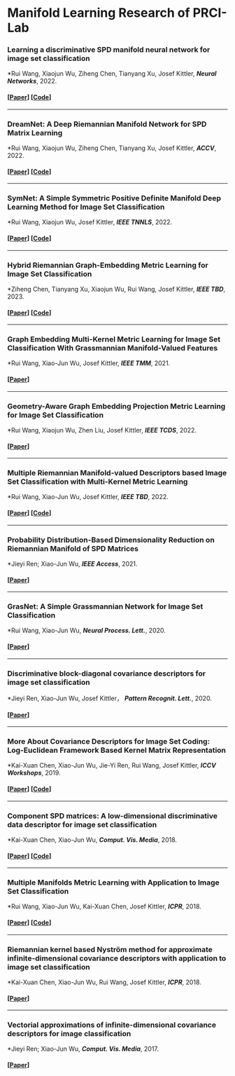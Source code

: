 # Manifold Learning Research of PRCI-Lab

### Learning a discriminative SPD manifold neural network for image set classification
*Rui Wang, Xiaojun Wu, Ziheng Chen, Tianyang Xu, Josef Kittler, ***Neural Networks***, 2022.
#### [[Paper](https://www.sciencedirect.com/science/article/abs/pii/S0893608022000909)]   [[Code](https://github.com/GitWR/U-SPDNet)]
---

### DreamNet: A Deep Riemannian Manifold Network for SPD Matrix Learning
*Rui Wang, Xiaojun Wu, Ziheng Chen, Tianyang Xu, Josef Kittler, ***ACCV***, 2022.
#### [[Paper](https://link.springer.com/chapter/10.1007/978-3-031-26351-4_39)]   [[Code](https://github.com/GitWR/DreamNet)]
---

### SymNet: A Simple Symmetric Positive Definite Manifold Deep Learning Method for Image Set Classification
*Rui Wang, Xiaojun Wu, Josef Kittler, ***IEEE TNNLS***, 2022.
#### [[Paper](https://ieeexplore.ieee.org/document/9390301/)]   [[Code](https://github.com/GitWR/SymNet)]
---

### Hybrid Riemannian Graph-Embedding Metric Learning for Image Set Classification
*Ziheng Chen, Tianyang Xu, Xiaojun Wu, Rui Wang, Josef Kittler, ***IEEE TBD***, 2023.
#### [[Paper](https://ieeexplore.ieee.org/document/9540380)]  [[Code](https://github.com/GitZH-Chen/HRGEML-v-1)]

---

### Graph Embedding Multi-Kernel Metric Learning for Image Set Classification With Grassmannian Manifold-Valued Features
*Rui Wang, Xiao-Jun Wu, Josef Kittler, ***IEEE TMM***, 2021.
#### [[Paper](https://ieeexplore.ieee.org/document/9040639)]

---

### Geometry-Aware Graph Embedding Projection Metric Learning for Image Set Classification
*Rui Wang, Xiaojun Wu, Zhen Liu, Josef Kittler, ***IEEE TCDS***, 2022.
#### [[Paper](https://ieeexplore.ieee.org/document/9447767)]
---

### Multiple Riemannian Manifold-valued Descriptors based Image Set Classification with Multi-Kernel Metric Learning
*Rui Wang, Xiao-Jun Wu, Josef Kittler, ***IEEE TBD***, 2022.
#### [[Paper](https://arxiv.org/abs/1908.01950)]  [[Code](https://github.com/GitWR/MRMML-v1.0)]

---

### Probability Distribution-Based Dimensionality Reduction on Riemannian Manifold of SPD Matrices
*Jieyi Ren; Xiao-Jun Wu, ***IEEE Access***, 2021.
#### [[Paper](https://ieeexplore.ieee.org/document/9169883)]

---

### GrasNet: A Simple Grassmannian Network for Image Set Classification
*Rui Wang, Xiao-Jun Wu,  ***Neural Process. Lett.***, 2020.
#### [[Paper](https://link.springer.com/article/10.1007/s11063-020-10276-x)]

---

### Discriminative block-diagonal covariance descriptors for image set classification
*Jieyi Ren, Xiao-Jun Wu, Josef Kittler， ***Pattern Recognit. Lett.***, 2020.
#### [[Paper](https://linkinghub.elsevier.com/retrieve/pii/S0167865520301951)]

---

### More About Covariance Descriptors for Image Set Coding: Log-Euclidean Framework Based Kernel Matrix Representation
*Kai-Xuan Chen, Xiao-Jun Wu, Jie-Yi Ren, Rui Wang, Josef Kittler, ***ICCV Workshops***, 2019.
#### [[Paper](https://ieeexplore.ieee.org/document/9022081)]  [[Code](https://github.com/chenchkx/iCovDs)]

---

### Component SPD matrices: A low-dimensional discriminative data descriptor for image set classification
*Kai-Xuan Chen, Xiao-Jun Wu, ***Comput. Vis. Media***, 2018.
#### [[Paper](https://link.springer.com/article/10.1007/s41095-018-0119-7)]  [[Code](https://github.com/chenchkx/ComponentSPD)]

---

### Multiple Manifolds Metric Learning with Application to Image Set Classification
*Rui Wang, Xiao-Jun Wu, Kai-Xuan Chen, Josef Kittler, ***ICPR***, 2018.
#### [[Paper](https://ieeexplore.ieee.org/document/8546030)]  [[Code](https://github.com/GitWR/MMML)]

---

### Riemannian kernel based Nyström method for approximate infinite-dimensional covariance descriptors with application to image set classification
*Kai-Xuan Chen, Xiao-Jun Wu, Rui Wang, Josef Kittler, ***ICPR***, 2018.
#### [[Paper](https://ieeexplore.ieee.org/document/8545822/)]
---

### Vectorial approximations of infinite-dimensional covariance descriptors for image classification
*Jieyi Ren; Xiao-Jun Wu, ***Comput. Vis. Media***, 2017.
#### [[Paper](https://doi.org/10.1007/s41095-017-0094-4)]
